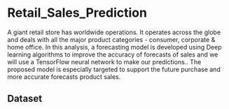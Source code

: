 # Retail_Sales_Prediction
A giant retail store has worldwide operations. It operates across the globe and deals with all the major product categories - consumer, corporate & home office. In this analysis, a forecasting model is developed using Deep learning algorithms to improve the accuracy of forecasts of sales and we will use a TensorFlow neural network to make our predictions.. The proposed model is especially targeted to support the future purchase and more accurate forecasts product sales.
## Dataset

